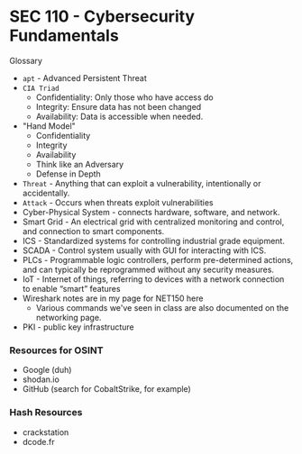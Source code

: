 # SEC 110 - Cybersecurity Fundamentals

Glossary

* `apt` - Advanced Persistent Threat
* `CIA Triad`
  * Confidentiality: Only those who have access do
  * Integrity: Ensure data has not been changed
  * Availability: Data is accessible when needed.
* "Hand Model"
  * Confidentiality
  * Integrity
  * Availability
  * Think like an Adversary
  * Defense in Depth
* `Threat` - Anything that can exploit a vulnerability, intentionally or accidentally.
* `Attack` - Occurs when threats exploit vulnerabilities
* Cyber-Physical System - connects hardware, software, and network.
* Smart Grid - An electrical grid with centralized monitoring and control, and connection to smart components.
* ICS - Standardized systems for controlling industrial grade equipment.
* SCADA - Control system usually with GUI for interacting with ICS.
* PLCs - Programmable logic controllers, perform pre-determined actions, and can typically be reprogrammed without any security measures.
* IoT - Internet of things, referring to devices with a network connection to enable “smart” features
* Wireshark notes are in my page for NET150 here
  * Various commands we've seen in class are also documented on the networking page.
* PKI - public key infrastructure

### Resources for OSINT

* Google (duh)
* shodan.io
* GitHub (search for CobaltStrike, for example)

### Hash Resources

* crackstation
* dcode.fr
